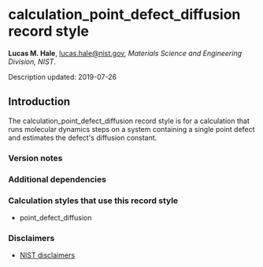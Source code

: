 # calculation_point_defect_diffusion record style

**Lucas M. Hale**, [lucas.hale@nist.gov](mailto:lucas.hale@nist.gov?Subject=ipr-demo), *Materials Science and Engineering Division, NIST*.

Description updated: 2019-07-26

## Introduction

The calculation_point_defect_diffusion record style is for a calculation that runs molecular dynamics steps on a system containing a single point defect and estimates the defect's diffusion constant.

### Version notes

### Additional dependencies

### Calculation styles that use this record style

- point_defect_diffusion

### Disclaimers

- [NIST disclaimers](http://www.nist.gov/public_affairs/disclaimer.cfm)
